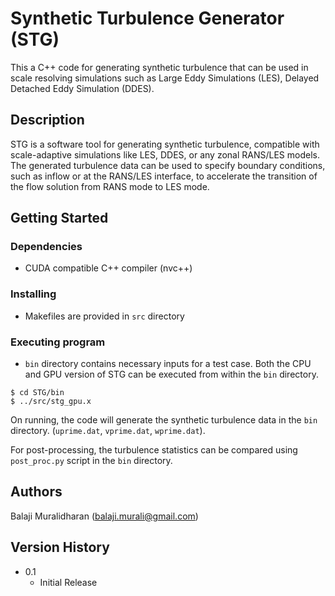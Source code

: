 
# Synthetic Turbulence Generator (STG)

This a C++ code for generating synthetic turbulence that can be used in scale resolving simulations such as Large Eddy Simulations (LES), Delayed Detached Eddy Simulation (DDES).

## Description

STG is a software tool for generating synthetic turbulence, compatible with scale-adaptive simulations like LES, DDES, or any zonal RANS/LES models. The generated turbulence data can be used to specify boundary conditions, such as inflow or at the RANS/LES interface, to accelerate the transition of the flow solution from RANS mode to LES mode.

## Getting Started

### Dependencies

* CUDA compatible C++ compiler (nvc++)

### Installing

* Makefiles are provided in `src` directory

### Executing program

* `bin` directory contains necessary inputs for a test case. Both the CPU and GPU version of STG can be executed from within the `bin` directory.

```
$ cd STG/bin 
$ ../src/stg_gpu.x 
```
On running, the code will generate the synthetic turbulence data in the `bin` directory. (`uprime.dat`, `vprime.dat`, `wprime.dat`).

For post-processing, the turbulence statistics can be compared using `post_proc.py` script in the `bin` directory.

## Authors

Balaji Muralidharan (balaji.murali@gmail.com)  

## Version History

* 0.1
    * Initial Release


